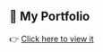
## 🚀 My Portfolio   

👉 [Click here to view it]([https://gist.githubusercontent.com/Chetan-Patil-52/70ddb5a9758416501a54893e6d13de44/raw/3dc6af3c5fe9763c0033334b454061ad7afdc640/README.md](https://gist.github.com/Chetan-Patil-52/70ddb5a9758416501a54893e6d13de44))
